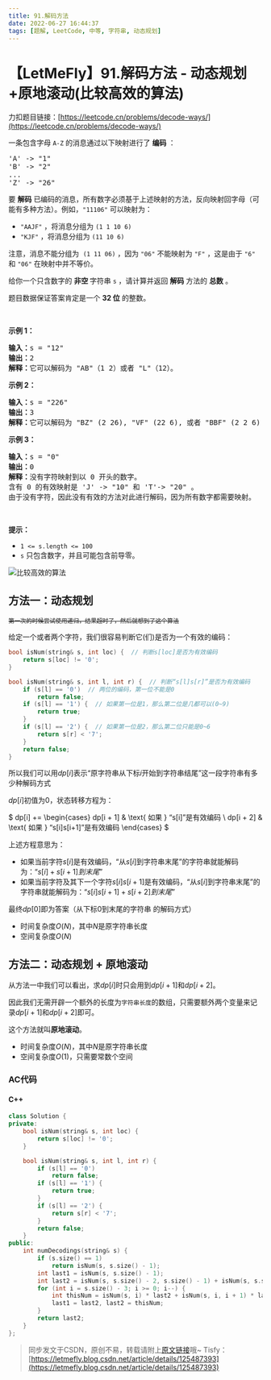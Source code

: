 ```yaml
---
title: 91.解码方法
date: 2022-06-27 16:44:37
tags: [题解, LeetCode, 中等, 字符串, 动态规划]
---
```


# 【LetMeFly】91.解码方法 - 动态规划+原地滚动(比较高效的算法)

力扣题目链接：[https://leetcode.cn/problems/decode-ways/](https://leetcode.cn/problems/decode-ways/)

<p>一条包含字母&nbsp;<code>A-Z</code> 的消息通过以下映射进行了 <strong>编码</strong> ：</p>

<pre>
'A' -&gt; "1"
'B' -&gt; "2"
...
'Z' -&gt; "26"</pre>

<p>要 <strong>解码</strong> 已编码的消息，所有数字必须基于上述映射的方法，反向映射回字母（可能有多种方法）。例如，<code>"11106"</code> 可以映射为：</p>

<ul>
	<li><code>"AAJF"</code> ，将消息分组为 <code>(1 1 10 6)</code></li>
	<li><code>"KJF"</code> ，将消息分组为 <code>(11 10 6)</code></li>
</ul>

<p>注意，消息不能分组为&nbsp; <code>(1 11 06)</code> ，因为 <code>"06"</code> 不能映射为 <code>"F"</code> ，这是由于 <code>"6"</code> 和 <code>"06"</code> 在映射中并不等价。</p>

<p>给你一个只含数字的 <strong>非空 </strong>字符串 <code>s</code> ，请计算并返回 <strong>解码</strong> 方法的 <strong>总数</strong> 。</p>

<p>题目数据保证答案肯定是一个 <strong>32 位</strong> 的整数。</p>

<p>&nbsp;</p>

<p><strong>示例 1：</strong></p>

<pre>
<strong>输入：</strong>s = "12"
<strong>输出：</strong>2
<strong>解释：</strong>它可以解码为 "AB"（1 2）或者 "L"（12）。
</pre>

<p><strong>示例 2：</strong></p>

<pre>
<strong>输入：</strong>s = "226"
<strong>输出：</strong>3
<strong>解释：</strong>它可以解码为 "BZ" (2 26), "VF" (22 6), 或者 "BBF" (2 2 6) 。
</pre>

<p><strong>示例 3：</strong></p>

<pre>
<strong>输入：</strong>s = "0"
<strong>输出：</strong>0
<strong>解释：</strong>没有字符映射到以 0 开头的数字。
含有 0 的有效映射是 'J' -&gt; "10" 和 'T'-&gt; "20" 。
由于没有字符，因此没有有效的方法对此进行解码，因为所有数字都需要映射。
</pre>

<p>&nbsp;</p>

<p><strong>提示：</strong></p>

<ul>
	<li><code>1 &lt;= s.length &lt;= 100</code></li>
	<li><code>s</code> 只包含数字，并且可能包含前导零。</li>
</ul>

![比较高效的算法](https://img-blog.csdnimg.cn/9f1dda529e7c4a96b1cc6d0c37790e75.jpeg#pic_center)

## 方法一：动态规划

<small><del>第一次的时候尝试使用递归，结果超时了，然后就想到了这个算法</del></small>

给定一个或者两个字符，我们很容易判断它(们)是否为一个有效的编码：

```cpp
bool isNum(string& s, int loc) {  // 判断s[loc]是否为有效编码
    return s[loc] != '0';
}

bool isNum(string& s, int l, int r) {  // 判断“s[l]s[r]”是否为有效编码
    if (s[l] == '0')  // 两位的编码，第一位不能是0
        return false;
    if (s[l] == '1') {  // 如果第一位是1，那么第二位是几都可以(0~9)
        return true;
    }
    if (s[l] == '2') {  // 如果第一位是2，那么第二位只能是0~6
        return s[r] < '7';
    }
    return false;
}
```

所以我们可以用$dp[i]$表示“原字符串从下标$i$开始到字符串结尾”这一段字符串有多少种解码方式

$dp[i]$初值为$0$，状态转移方程为：

$
dp[i] +=
\begin{cases}
 dp[i + 1]  & \text{ 如果 } “s[i]”是有效编码 \\
 dp[i + 2] & \text{ 如果 } “s[i]s[i+1]”是有效编码
\end{cases}
$

上述方程意思为：

+ 如果当前字符$s[i]$是有效编码，“从$s[i]$到字符串末尾”的字符串就能解码为：“$s[i] + s[i + 1]到末尾$”
+ 如果当前字符及其下一个字符$s[i]s[i+1]$是有效编码，“从$s[i]$到字符串末尾”的字符串就能解码为：“$s[i]s[i+1] + s[i + 2]到末尾$”

最终$dp[0]$即为答案（从下标$0$到末尾的字符串 的解码方式）

+ 时间复杂度$O(N)$，其中$N$是原字符串长度
+ 空间复杂度$O(N)$

## 方法二：动态规划 + 原地滚动

从方法一中我们可以看出，求$dp[i]$时只会用到$dp[i+1]$和$dp[i+2]$。

因此我们无需开辟一个额外的长度为```字符串长度```的数组，只需要额外两个变量来记录$dp[i+1]$和$dp[i+2]$即可。

这个方法就叫**原地滚动**。

+ 时间复杂度$O(N)$，其中$N$是原字符串长度
+ 空间复杂度$O(1)$，只需要常数个空间

### AC代码

#### C++

```cpp
class Solution {
private:
    bool isNum(string& s, int loc) {
        return s[loc] != '0';
    }

    bool isNum(string& s, int l, int r) {
        if (s[l] == '0')
            return false;
        if (s[l] == '1') {
            return true;
        }
        if (s[l] == '2') {
            return s[r] < '7';
        }
        return false;
    }
public:
    int numDecodings(string& s) {
        if (s.size() == 1)
            return isNum(s, s.size() - 1);
        int last1 = isNum(s, s.size() - 1);
        int last2 = isNum(s, s.size() - 2, s.size() - 1) + isNum(s, s.size() - 2) * last1;
        for (int i = s.size() - 3; i >= 0; i--) {
            int thisNum = isNum(s, i) * last2 + isNum(s, i, i + 1) * last1;
            last1 = last2, last2 = thisNum;
        }
        return last2;
    }
};
```


> 同步发文于CSDN，原创不易，转载请附上[原文链接](https://leetcode.letmefly.xyz/2022/06/27/LeetCode%200091.%E8%A7%A3%E7%A0%81%E6%96%B9%E6%B3%95/)哦~
> Tisfy：[https://letmefly.blog.csdn.net/article/details/125487393](https://letmefly.blog.csdn.net/article/details/125487393)

    